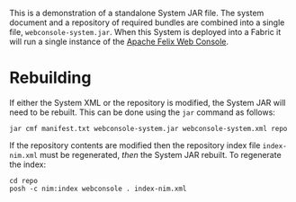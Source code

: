This is a demonstration of a standalone System JAR file. The system document
and a repository of required bundles are combined into a single file,
`webconsole-system.jar`. When this System is deployed into a Fabric it will run
a single instance of the [Apache Felix Web Console](https://felix.apache.org/site/apache-felix-web-console.html).



Rebuilding
==========

If either the System XML or the repository is modified, the System JAR will
need to be rebuilt. This can be done using the `jar` command as follows: 

    jar cmf manifest.txt webconsole-system.jar webconsole-system.xml repo

If the repository contents are modified then the repository index file `index-nim.xml` must be regenerated, *then* the System JAR rebuilt. To regenerate the index:

    cd repo
    posh -c nim:index webconsole . index-nim.xml

